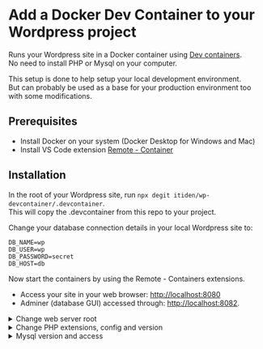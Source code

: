 # Add a Docker Dev Container to your Wordpress project

Runs your Wordpress site in a Docker container using [Dev containers](https://code.visualstudio.com/docs/remote/containers-tutorial).  
No need to install PHP or Mysql on your computer.

This setup is done to help setup your local development environment.  
But can probably be used as a base for your production environment too with some modifications.

## Prerequisites

- Install Docker on your system (Docker Desktop for Windows and Mac)
- Install VS Code extension [Remote - Container](https://marketplace.visualstudio.com/items?itemName=ms-vscode-remote.remote-containers)

## Installation

In the root of your Wordpress site, run `npx degit itiden/wp-devcontainer/.devcontainer`.  
This will copy the .devcontainer from this repo to your project.

Change your database connection details in your local Wordpress site to:

```
DB_NAME=wp
DB_USER=wp
DB_PASSWORD=secret
DB_HOST=db
```

Now start the containers by using the Remote - Containers extensions.

- Access your site in your web browser: [http://localhost:8080](http://localhost:8080)
- Adminer (database GUI) accessed through: [http://localhost:8082](http://localhost:8082).

<details>
  <summary>Change web server root</summary>

#### Default the webroot is the project root

If the web server should not point to the root of your project.
Change the following in your `.devcontainer/Dockerfile`:  
 `ENV APACHE_DOCUMENT_ROOT=/var/www/html/<folder>`

</details>

<details>
  <summary>Change PHP extensions, config and version</summary>

#### Default PHP version is 7.4 and Node 14

This setup uses the PHP Docker image from: [thecodingmachine/docker-images-php](https://github.com/thecodingmachine/docker-images-php).  
 Any config for PHP, Apache and Node can be change according to their setup.

Also version of PHP and Node can be changed by following their readme.

</details>

<details>
  <summary>Mysql version and access</summary>

#### By default Mysql 5.7 is used.

This can be changed in the `.devcontainer/docker-compose.yml` file:

```
db:
  image: mysql:<version>
```

To access the database from your computer use `localhost:8081` with `user: wp, password: secret` .

</details>
